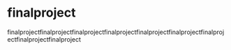 # finalproject
finalprojectfinalprojectfinalprojectfinalprojectfinalprojectfinalprojectfinalprojectfinalprojectfinalproject
